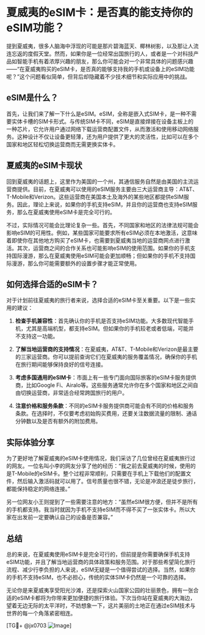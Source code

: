 # 夏威夷的eSIM卡：是否真的能支持你的eSIM功能？

提到夏威夷，很多人脑海中浮现的可能是那片碧海蓝天、椰林树影，以及那让人流连忘返的度假天堂。然而，如果你是一位经常出国旅行的人，或者是一个对科技产品如智能手机有着浓厚兴趣的朋友，那么你可能会对一个非常具体的问题感兴趣——“在夏威夷购买的eSIM卡，是否真的能够支持我的手机或设备上的eSIM功能呢？”这个问题看似简单，但背后却隐藏着不少技术细节和实际应用中的挑战。

## eSIM是什么？

首先，让我们来了解一下什么是eSIM。eSIM，全称是嵌入式SIM卡，是一种不需要实体卡槽的SIM卡形式。与传统SIM卡不同，eSIM是直接焊接在设备主板上的一种芯片，它允许用户通过网络下载运营商配置文件，从而激活和使用移动网络服务。这种设计不仅让设备更轻薄，还为用户提供了更大的灵活性，比如可以在多个国家和地区轻松切换运营商而无需更换实体卡。

## 夏威夷的eSIM卡现状

回到夏威夷的话题上，这里作为美国的一个州，其通信服务自然是由美国的主流运营商提供。目前，在夏威夷可以使用的eSIM服务主要由三大运营商主导：AT&T、T-Mobile和Verizon。这些运营商在美国本土及海外的某些地区都提供eSIM服务。因此，理论上来说，如果你的手机支持eSIM，并且你的运营商也支持eSIM服务，那么在夏威夷使用eSIM卡是完全可行的。

不过，实际情况可能会比理论复杂一些。首先，不同国家和地区的法律法规可能会影响eSIM的可用性。例如，某些国家可能要求所有eSIM必须在本地激活，这意味着即使你在其他地方购买了eSIM卡，也需要到夏威夷当地的运营商网点进行激活。其次，运营商之间的合作关系也可能影响eSIM的使用范围。如果你的手机支持国际漫游，那么在夏威夷使用eSIM可能会更加顺畅；但如果你的手机不支持国际漫游，那么你可能需要额外的设置步骤才能正常使用。

## 如何选择合适的eSIM卡？

对于计划前往夏威夷的旅行者来说，选择合适的eSIM卡至关重要。以下是一些实用的建议：

1. **检查手机兼容性**：首先确认你的手机是否支持eSIM功能。大多数现代智能手机，尤其是高端机型，都支持eSIM。但如果你的手机较老或者低端，可能并不支持这一功能。

2. **了解当地运营商的支持情况**：在夏威夷，AT&T、T-Mobile和Verizon是最主要的三家运营商。你可以提前查询它们在夏威夷的服务覆盖情况，确保你的手机在旅行期间能够保持良好的信号连接。

3. **考虑多国通用的eSIM卡**：市面上有一些专门面向国际旅客的eSIM卡服务提供商，比如Google Fi、Airalo等。这些服务通常允许你在多个国家和地区之间自由切换运营商，非常适合经常跨国旅行的用户。

4. **注意价格和服务条款**：不同的eSIM卡服务提供商可能会有不同的价格和服务条款。在选择时，不仅要考虑初始购买费用，还要关注数据流量的限制、通话分钟数以及是否有额外的附加费用。

## 实际体验分享

为了更好地了解夏威夷的eSIM卡使用情况，我们采访了几位曾经在夏威夷旅行过的网友。一位名叫小李的网友分享了他的经历：“我之前去夏威夷的时候，使用的是T-Mobile的eSIM卡。整个过程非常顺利，只需要在手机上下载他们的配置文件，然后输入激活码就可以用了。信号质量也很不错，无论是冲浪还是徒步旅行，都能保持稳定的网络连接。”

另一位网友小王则提到了一些需要注意的地方：“虽然eSIM很方便，但并不是所有的手机都支持。我当时就因为手机不支持eSIM而不得不买了一张实体卡。所以大家在出发前一定要确认自己的设备是否兼容。”

## 总结

总的来说，在夏威夷使用eSIM卡是完全可行的，但前提是你需要确保手机支持eSIM功能，并且了解当地运营商的具体政策和服务范围。对于那些希望简化旅行流程、减少行李负担的人来说，eSIM无疑是一个值得尝试的选择。当然，如果你的手机不支持eSIM，也不必担心，传统的实体SIM卡仍然是一个可靠的选择。

无论你是来夏威夷享受阳光沙滩，还是探索火山国家公园的壮丽景色，拥有一张合适的eSIM卡都将为你带来更加便捷的旅行体验。下次当你站在夏威夷的大海边，望着无边无际的太平洋时，不妨想象一下，这片美丽的土地正在通过eSIM技术与世界的每一个角落紧密相连。

[TG💪+ @jx0703 ![Image](https://github.com/user-attachments/assets/dbca1d08-cadb-493c-b0ec-ad6f7a83f270)]